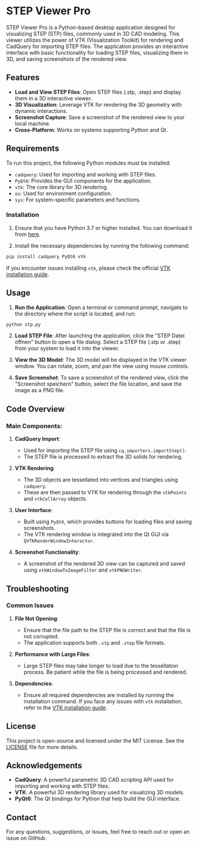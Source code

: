 # STEP Viewer Pro

STEP Viewer Pro is a Python-based desktop application designed for visualizing STEP (STP) files, commonly used in 3D CAD modeling. This viewer utilizes the power of VTK (Visualization Toolkit) for rendering and CadQuery for importing STEP files. The application provides an interactive interface with basic functionality for loading STEP files, visualizing them in 3D, and saving screenshots of the rendered view.

## Features

- **Load and View STEP Files**: Open STEP files (.stp, .step) and display them in a 3D interactive viewer.
- **3D Visualization**: Leverage VTK for rendering the 3D geometry with dynamic interactions.
- **Screenshot Capture**: Save a screenshot of the rendered view to your local machine.
- **Cross-Platform**: Works on systems supporting Python and Qt.

## Requirements

To run this project, the following Python modules must be installed:

- `cadquery`: Used for importing and working with STEP files.
- `PyQt6`: Provides the GUI components for the application.
- `vtk`: The core library for 3D rendering.
- `os`: Used for environment configuration.
- `sys`: For system-specific parameters and functions.

### Installation

1. Ensure that you have Python 3.7 or higher installed. You can download it from [here](https://www.python.org/downloads/).
   
2. Install the necessary dependencies by running the following command:

```bash
pip install cadquery PyQt6 vtk
```

If you encounter issues installing `vtk`, please check the official [VTK installation guide](https://vtk.org/download/).

## Usage

1. **Run the Application**: Open a terminal or command prompt, navigate to the directory where the script is located, and run:

```bash
python stp.py
```

2. **Load STEP File**: After launching the application, click the "STEP Datei öffnen" button to open a file dialog. Select a STEP file (.stp or .step) from your system to load it into the viewer.

3. **View the 3D Model**: The 3D model will be displayed in the VTK viewer window. You can rotate, zoom, and pan the view using mouse controls.

4. **Save Screenshot**: To save a screenshot of the rendered view, click the "Screenshot speichern" button, select the file location, and save the image as a PNG file.

## Code Overview

### Main Components:

1. **CadQuery Import**: 
    - Used for importing the STEP file using `cq.importers.importStep()`.
    - The STEP file is processed to extract the 3D solids for rendering.

2. **VTK Rendering**: 
    - The 3D objects are tessellated into vertices and triangles using `cadquery`.
    - These are then passed to VTK for rendering through the `vtkPoints` and `vtkCellArray` objects.

3. **User Interface**:
    - Built using `PyQt6`, which provides buttons for loading files and saving screenshots.
    - The VTK rendering window is integrated into the Qt GUI via `QVTKRenderWindowInteractor`.

4. **Screenshot Functionality**:
    - A screenshot of the rendered 3D view can be captured and saved using `vtkWindowToImageFilter` and `vtkPNGWriter`.

## Troubleshooting

### Common Issues

1. **File Not Opening**:
    - Ensure that the file path to the STEP file is correct and that the file is not corrupted.
    - The application supports both `.stp` and `.step` file formats.

2. **Performance with Large Files**:
    - Large STEP files may take longer to load due to the tessellation process. Be patient while the file is being processed and rendered.

3. **Dependencies**:
    - Ensure all required dependencies are installed by running the installation command. If you face any issues with `vtk` installation, refer to the [VTK installation guide](https://vtk.org/download/).

## License

This project is open-source and licensed under the MIT License. See the [LICENSE](LICENSE) file for more details.

## Acknowledgements

- **CadQuery**: A powerful parametric 3D CAD scripting API used for importing and working with STEP files.
- **VTK**: A powerful 3D rendering library used for visualizing 3D models.
- **PyQt6**: The Qt bindings for Python that help build the GUI interface.

## Contact

For any questions, suggestions, or issues, feel free to reach out or open an issue on GitHub.



